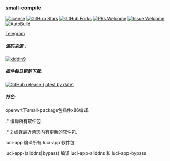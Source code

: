 ### small-compile
[1]: https://img.shields.io/badge/license-GPLV2-brightgreen.svg
[2]: /LICENSE
[3]: https://img.shields.io/badge/PRs-welcome-brightgreen.svg
[4]: https://github.com/kenzok8/compile-package/pulls
[5]: https://img.shields.io/badge/Issues-welcome-brightgreen.svg
[6]: https://github.com/kenzok8/compile-package/issues/new
[7]: https://img.shields.io/github/v/release/hyird/Action-small-compile
[8]: https://github.com/kenzok8/compile-package/releases
[10]: https://img.shields.io/badge/Contact-telegram-blue
[11]: https://t.me/joinchat/JjxmyRZZXJWb74I-sCrryA
[12]: https://github.com/kenzok8/compile-package/workflows/autobuild/badge.svg
[13]: https://github.com/kenzok8/compile-package/actions

[![license][1]][2]
[![GitHub Stars](https://img.shields.io/github/stars/kenzok8/compile-package.svg?style=flat-square&label=Stars)](https://github.com/kenzok8/compile-package/stargazers)
[![GitHub Forks](https://img.shields.io/github/forks/kenzok8/compile-package.svg?style=flat-square&label=Forks)](https://github.com/kenzok8/compile-package)
[![PRs Welcome][3]][4]
[![Issue Welcome][5]][6]
[![AutoBuild][12]][13]

<a href="https://t.me/joinchat/JjxmyRZZXJWb74I-sCrryA" target="_blank">Telegram</a>

##### 源码来源：
[![kiddin9](https://img.shields.io/badge/compile-kiddin9-red.svg?style=flat&logo=appveyor)](https://github.com/kiddin9/packages-compile)

##### 插件每日更新下载:
[![GitHub release (latest by date)](https://img.shields.io/github/v/release/kenzok8/compile-package?style=for-the-badge&label=插件更新下载)](https://github.com/kenzok8/compile-package/releases/latest)

##### 特色:

 openwrt下small-package包插件x86编译.

 .* 编译所有软件包

 .* 2 编译最近两天内有更新的软件包.

 luci-app 编译所有 luci-app 软件包

 luci-app-(aliddns|bypass) 编译 luci-app-aliddns 和 luci-app-bypass

